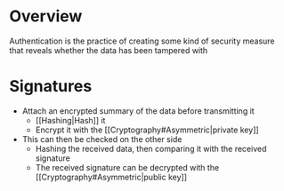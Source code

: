 # Overview
Authentication is the practice of creating some kind of security measure that reveals whether the data has been tampered with

# Signatures
- Attach an encrypted summary of the data before transmitting it
	- [[Hashing|Hash]] it
	- Encrypt it with the [[Cryptography#Asymmetric|private key]]
- This can then be checked on the other side
	- Hashing the received data, then comparing it with the received signature
	- The received signature can be decrypted with the [[Cryptography#Asymmetric|public key]]